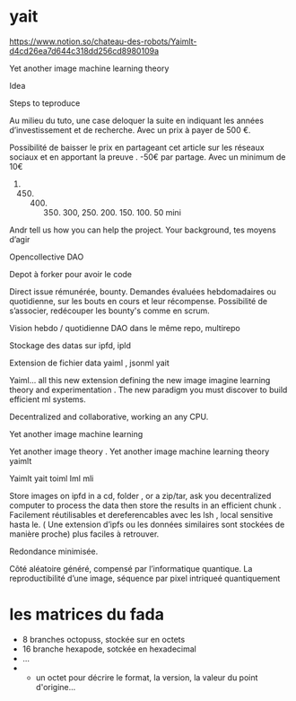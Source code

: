 # yait
https://www.notion.so/chateau-des-robots/Yaimlt-d4cd26ea7d644c318dd256cd8980109a

Yet another image machine learning theory

Idea

Steps to teproduce

Au milieu du tuto, une case deloquer la suite en indiquant les années d’investissement et de recherche. Avec un prix à payer de 500 €. 

Possibilité de baisser le prix en partageant cet article sur les réseaux sociaux et en apportant la preuve . -50€ par partage. Avec un minimum de 10€

1. 450. 400. 350. 300, 250. 200. 150. 100. 50 mini

Andr tell us how you can help the project. Your background, tes moyens d’agir

Opencollective DAO 

Depot à forker pour avoir le code

Direct issue rémunérée, bounty. Demandes évaluées hebdomadaires ou quotidienne, sur les bouts en cours et leur récompense. Possibilité de s’associer, redécouper les bounty's comme en scrum. 

Vision hebdo / quotidienne DAO dans le même repo, multirepo

Stockage des datas sur ipfd, ipld

Extension de fichier data yaiml , jsonml yait

Yaiml… all this new extension defining the new image imagine learning theory and experimentation . The new paradigm you must discover to build efficient ml systems.

Decentralized and collaborative, working an any CPU. 

Yet another image machine learning 

Yet another image theory . Yet another image machine learning theory yaimlt

Yaimlt yait toiml Iml mli

Store images on ipfd in a cd, folder , or a zip/tar, ask you decentralized computer to process the data then store the results in an efficient chunk . Facilement réutilisables et dereferencables avec les lsh , local sensitive hasta le. ( Une extension d’ipfs ou les données similaires sont stockées de manière proche) plus faciles à retrouver. 

Redondance minimisée. 

Côté aléatoire généré, compensé par l’informatique quantique. La reproductibilité d’une image, séquence par pixel intriqueé quantiquement

# les matrices du fada
- 8 branches octopuss, stockée sur en octets
- 16 branche hexapode, sotckée en hexadecimal
- ...
- + un octet pour décrire le format, la version, la valeur du point d'origine...

